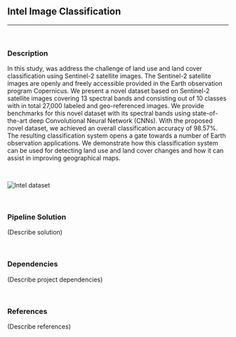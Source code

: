 ## Intel Image Classification
<hr>
<br>

### Description 

In this study, was address the challenge of land use and land cover classification using Sentinel-2 satellite images. The Sentinel-2 satellite images are openly and freely accessible provided in the Earth observation program Copernicus. We present a novel dataset based on Sentinel-2 satellite images covering 13 spectral bands and consisting out of 10 classes with in total 27,000 labeled and geo-referenced images. We provide benchmarks for this novel dataset with its spectral bands using state-of-the-art deep Convolutional Neural Network (CNNs). With the proposed novel dataset, we achieved an overall classification accuracy of 98.57%. The resulting classification system opens a gate towards a number of Earth observation applications. We demonstrate how this classification system can be used for detecting land use and land cover changes and how it can assist in improving geographical maps.


<br>



![Intel dataset](https://www.kaggle.com/puneet6060/intel-image-classification)


<br>



### Pipeline Solution 

 (Describe solution)
 
 
<br>



### Dependencies 


(Describe project dependencies) 


<br> 


### References

(Describe references) 
 
 
